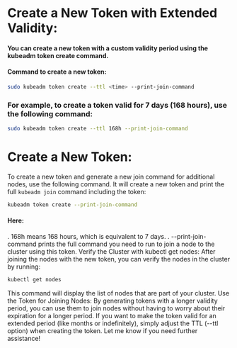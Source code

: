 #  Create a New Token with Extended Validity:
#### You can create a new token with a custom validity period using the kubeadm token create command.
#### Command to create a new token:
```bash
sudo kubeadm token create --ttl <time> --print-join-command
```
### For example, to create a token valid for 7 days (168 hours), use the following command:
```bash
sudo kubeadm token create --ttl 168h --print-join-command
```
# Create a New Token:
To create a new token and generate a new join command for additional nodes, use the following command. It will create a new token and print the full `kubeadm join` command including the token:

```bash
kubeadm token create --print-join-command
```
#### Here:
. 168h means 168 hours, which is equivalent to 7 days.
. --print-join-command prints the full command you need to run to join a node to the cluster using this token.
 Verify the Cluster with kubectl get nodes:
 After joining the nodes with the new token, you can verify the nodes in the cluster by running:
```bash
kubectl get nodes
```
 This command will display the list of nodes that are part of your cluster.
 Use the Token for Joining Nodes:
 By generating tokens with a longer validity period, you can use them to join nodes without having to worry about their expiration for a longer period.
 If you want to make the token valid for an extended period (like months or indefinitely), simply adjust the TTL (--ttl option) when creating the token.
 Let me know if you need further assistance!
